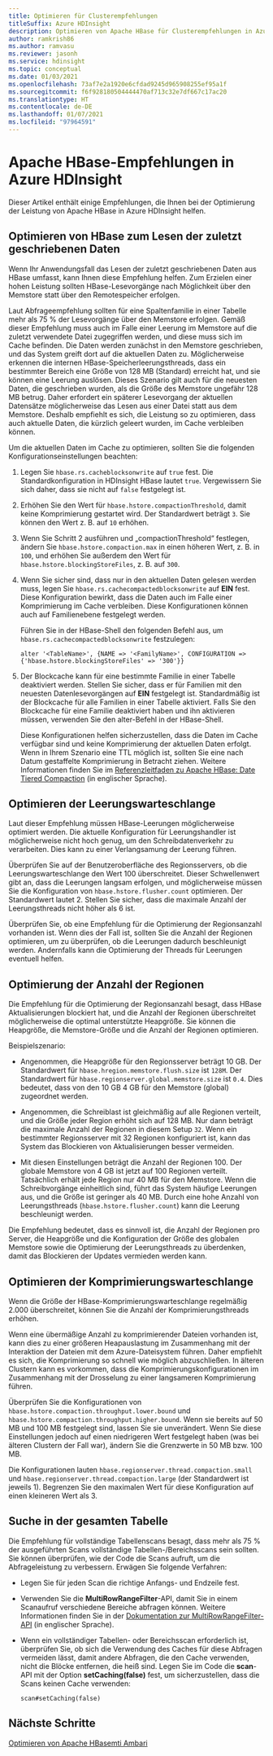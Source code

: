 ```yaml
---
title: Optimieren für Clusterempfehlungen
titleSuffix: Azure HDInsight
description: Optimieren von Apache HBase für Clusterempfehlungen in Azure HDInsight
author: ramkrish86
ms.author: ramvasu
ms.reviewer: jasonh
ms.service: hdinsight
ms.topic: conceptual
ms.date: 01/03/2021
ms.openlocfilehash: 73af7e2a1920e6cfdad9245d965908255ef95a1f
ms.sourcegitcommit: f6f928180504444470af713c32e7df667c17ac20
ms.translationtype: HT
ms.contentlocale: de-DE
ms.lasthandoff: 01/07/2021
ms.locfileid: "97964591"
---
```

# <a name="apache-hbase-advisories-in-azure-hdinsight"></a>Apache HBase-Empfehlungen in Azure HDInsight

Dieser Artikel enthält einige Empfehlungen, die Ihnen bei der Optimierung der Leistung von Apache HBase in Azure HDInsight helfen. 

## <a name="optimize-hbase-to-read-most-recently-written-data"></a>Optimieren von HBase zum Lesen der zuletzt geschriebenen Daten

Wenn Ihr Anwendungsfall das Lesen der zuletzt geschriebenen Daten aus HBase umfasst, kann Ihnen diese Empfehlung helfen. Zum Erzielen einer hohen Leistung sollten HBase-Lesevorgänge nach Möglichkeit über den Memstore statt über den Remotespeicher erfolgen.

Laut Abfrageempfehlung sollten für eine Spaltenfamilie in einer Tabelle mehr als 75 % der Lesevorgänge über den Memstore erfolgen. Gemäß dieser Empfehlung muss auch im Falle einer Leerung im Memstore auf die zuletzt verwendete Datei zugegriffen werden, und diese muss sich im Cache befinden. Die Daten werden zunächst in den Memstore geschrieben, und das System greift dort auf die aktuellen Daten zu. Möglicherweise erkennen die internen HBase-Speicherleerungsthreads, dass ein bestimmter Bereich eine Größe von 128 MB (Standard) erreicht hat, und sie können eine Leerung auslösen. Dieses Szenario gilt auch für die neuesten Daten, die geschrieben wurden, als die Größe des Memstore ungefähr 128 MB betrug. Daher erfordert ein späterer Lesevorgang der aktuellen Datensätze möglicherweise das Lesen aus einer Datei statt aus dem Memstore. Deshalb empfiehlt es sich, die Leistung so zu optimieren, dass auch aktuelle Daten, die kürzlich geleert wurden, im Cache verbleiben können.

Um die aktuellen Daten im Cache zu optimieren, sollten Sie die folgenden Konfigurationseinstellungen beachten:

1. Legen Sie `hbase.rs.cacheblocksonwrite` auf `true` fest. Die Standardkonfiguration in HDInsight HBase lautet `true`. Vergewissern Sie sich daher, dass sie nicht auf `false` festgelegt ist.

2. Erhöhen Sie den Wert für `hbase.hstore.compactionThreshold`, damit keine Komprimierung gestartet wird. Der Standardwert beträgt `3`. Sie können den Wert z. B. auf `10` erhöhen.

3. Wenn Sie Schritt 2 ausführen und „compactionThreshold“ festlegen, ändern Sie `hbase.hstore.compaction.max` in einen höheren Wert, z. B. in `100`, und erhöhen Sie außerdem den Wert für `hbase.hstore.blockingStoreFiles`, z. B. auf `300`.

4. Wenn Sie sicher sind, dass nur in den aktuellen Daten gelesen werden muss, legen Sie `hbase.rs.cachecompactedblocksonwrite` auf **EIN** fest. Diese Konfiguration bewirkt, dass die Daten auch im Falle einer Komprimierung im Cache verbleiben. Diese Konfigurationen können auch auf Familienebene festgelegt werden. 

   Führen Sie in der HBase-Shell den folgenden Befehl aus, um `hbase.rs.cachecompactedblocksonwrite` festzulegen:
   
   ```
   alter '<TableName>', {NAME => '<FamilyName>', CONFIGURATION => {'hbase.hstore.blockingStoreFiles' => '300'}}
   ```

5. Der Blockcache kann für eine bestimmte Familie in einer Tabelle deaktiviert werden. Stellen Sie sicher, dass er für Familien mit den neuesten Datenlesevorgängen auf **EIN** festgelegt ist. Standardmäßig ist der Blockcache für alle Familien in einer Tabelle aktiviert. Falls Sie den Blockcache für eine Familie deaktiviert haben und ihn aktivieren müssen, verwenden Sie den alter-Befehl in der HBase-Shell.

   Diese Konfigurationen helfen sicherzustellen, dass die Daten im Cache verfügbar sind und keine Komprimierung der aktuellen Daten erfolgt. Wenn in Ihrem Szenario eine TTL möglich ist, sollten Sie eine nach Datum gestaffelte Komprimierung in Betracht ziehen. Weitere Informationen finden Sie im [Referenzleitfaden zu Apache HBase: Date Tiered Compaction](https://hbase.apache.org/book.html#ops.date.tiered) (in englischer Sprache).  

## <a name="optimize-the-flush-queue"></a>Optimieren der Leerungswarteschlange

Laut dieser Empfehlung müssen HBase-Leerungen möglicherweise optimiert werden. Die aktuelle Konfiguration für Leerungshandler ist möglicherweise nicht hoch genug, um den Schreibdatenverkehr zu verarbeiten. Dies kann zu einer Verlangsamung der Leerung führen.

Überprüfen Sie auf der Benutzeroberfläche des Regionsservers, ob die Leerungswarteschlange den Wert 100 überschreitet. Dieser Schwellenwert gibt an, dass die Leerungen langsam erfolgen, und möglicherweise müssen Sie die Konfiguration von `hbase.hstore.flusher.count` optimieren. Der Standardwert lautet 2. Stellen Sie sicher, dass die maximale Anzahl der Leerungsthreads nicht höher als 6 ist.

Überprüfen Sie, ob eine Empfehlung für die Optimierung der Regionsanzahl vorhanden ist. Wenn dies der Fall ist, sollten Sie die Anzahl der Regionen optimieren, um zu überprüfen, ob die Leerungen dadurch beschleunigt werden. Andernfalls kann die Optimierung der Threads für Leerungen eventuell helfen.

## <a name="region-count-tuning"></a>Optimierung der Anzahl der Regionen

Die Empfehlung für die Optimierung der Regionsanzahl besagt, dass HBase Aktualisierungen blockiert hat, und die Anzahl der Regionen überschreitet möglicherweise die optimal unterstützte Heapgröße. Sie können die Heapgröße, die Memstore-Größe und die Anzahl der Regionen optimieren.

Beispielszenario:

- Angenommen, die Heapgröße für den Regionsserver beträgt 10 GB. Der Standardwert für `hbase.hregion.memstore.flush.size` ist `128M`. Der Standardwert für `hbase.regionserver.global.memstore.size` ist `0.4`. Dies bedeutet, dass von den 10 GB 4 GB für den Memstore (global) zugeordnet werden.

- Angenommen, die Schreiblast ist gleichmäßig auf alle Regionen verteilt, und die Größe jeder Region erhöht sich auf 128 MB. Nur dann beträgt die maximale Anzahl der Regionen in diesem Setup `32`. Wenn ein bestimmter Regionsserver mit 32 Regionen konfiguriert ist, kann das System das Blockieren von Aktualisierungen besser vermeiden.

- Mit diesen Einstellungen beträgt die Anzahl der Regionen 100. Der globale Memstore von 4 GB ist jetzt auf 100 Regionen verteilt. Tatsächlich erhält jede Region nur 40 MB für den Memstore. Wenn die Schreibvorgänge einheitlich sind, führt das System häufige Leerungen aus, und die Größe ist geringer als 40 MB. Durch eine hohe Anzahl von Leerungsthreads (`hbase.hstore.flusher.count`) kann die Leerung beschleunigt werden.

Die Empfehlung bedeutet, dass es sinnvoll ist, die Anzahl der Regionen pro Server, die Heapgröße und die Konfiguration der Größe des globalen Memstore sowie die Optimierung der Leerungsthreads zu überdenken, damit das Blockieren der Updates vermieden werden kann.

## <a name="compaction-queue-tuning"></a>Optimieren der Komprimierungswarteschlange

Wenn die Größe der HBase-Komprimierungswarteschlange regelmäßig 2.000 überschreitet, können Sie die Anzahl der Komprimierungsthreads erhöhen.

Wenn eine übermäßige Anzahl zu komprimierender Dateien vorhanden ist, kann dies zu einer größeren Heapauslastung im Zusammenhang mit der Interaktion der Dateien mit dem Azure-Dateisystem führen. Daher empfiehlt es sich, die Komprimierung so schnell wie möglich abzuschließen. In älteren Clustern kann es vorkommen, dass die Komprimierungskonfigurationen im Zusammenhang mit der Drosselung zu einer langsameren Komprimierung führen.

Überprüfen Sie die Konfigurationen von `hbase.hstore.compaction.throughput.lower.bound` und `hbase.hstore.compaction.throughput.higher.bound`. Wenn sie bereits auf 50 MB und 100 MB festgelegt sind, lassen Sie sie unverändert. Wenn Sie diese Einstellungen jedoch auf einen niedrigeren Wert festgelegt haben (was bei älteren Clustern der Fall war), ändern Sie die Grenzwerte in 50 MB bzw. 100 MB.

Die Konfigurationen lauten `hbase.regionserver.thread.compaction.small` und `hbase.regionserver.thread.compaction.large` (der Standardwert ist jeweils 1).
Begrenzen Sie den maximalen Wert für diese Konfiguration auf einen kleineren Wert als 3.

## <a name="full-table-scan"></a>Suche in der gesamten Tabelle

Die Empfehlung für vollständige Tabellenscans besagt, dass mehr als 75 % der ausgeführten Scans vollständige Tabellen-/Bereichsscans sein sollten. Sie können überprüfen, wie der Code die Scans aufruft, um die Abfrageleistung zu verbessern. Erwägen Sie folgende Verfahren:

* Legen Sie für jeden Scan die richtige Anfangs- und Endzeile fest.

* Verwenden Sie die **MultiRowRangeFilter**-API, damit Sie in einem Scanaufruf verschiedene Bereiche abfragen können. Weitere Informationen finden Sie in der [Dokumentation zur MultiRowRangeFilter-API](https://hbase.apache.org/2.1/apidocs/org/apache/hadoop/hbase/filter/MultiRowRangeFilter.html) (in englischer Sprache).

* Wenn ein vollständiger Tabellen- oder Bereichsscan erforderlich ist, überprüfen Sie, ob sich die Verwendung des Caches für diese Abfragen vermeiden lässt, damit andere Abfragen, die den Cache verwenden, nicht die Blöcke entfernen, die heiß sind. Legen Sie im Code die **scan**-API mit der Option **setCaching(false)** fest, um sicherzustellen, dass die Scans keinen Cache verwenden: 

   ```
   scan#setCaching(false)
   ```
   
## <a name="next-steps"></a>Nächste Schritte

[Optimieren von Apache HBasemti Ambari](../optimize-hbase-ambari.md)
